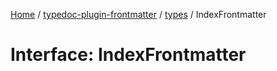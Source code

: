 [Home](../../../README.md) / [typedoc-plugin-frontmatter](../../README.md) / [types](../README.md) / IndexFrontmatter

# Interface: IndexFrontmatter
